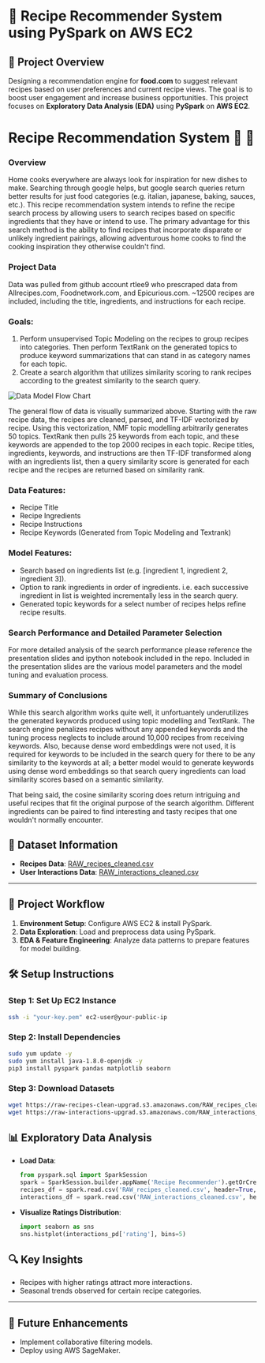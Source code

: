 # 🍲 Recipe Recommender System using PySpark on AWS EC2

## 📑 Project Overview
Designing a recommendation engine for **food.com** to suggest relevant recipes based on user preferences and current recipe views. The goal is to boost user engagement and increase business opportunities. This project focuses on **Exploratory Data Analysis (EDA)** using **PySpark** on **AWS EC2**.

# Recipe Recommendation System :hamburger: :pizza:

### Overview
Home cooks everywhere are always look for inspiration for new dishes to make. Searching through google helps, but google search queries return better results for just food categories (e.g. italian, japanese, baking, sauces, etc.). This recipe recommendation system intends to refine the recipe search process by allowing users to search recipes based on specific ingredients that they have or intend to use. The primary advantage for this search method is the ability to find recipes that incorporate disparate or unlikely ingredient pairings, allowing adventurous home cooks to find the cooking inspiration they otherwise couldn't find.

### Project Data
Data was pulled from github account rtlee9 who prescraped data from Allrecipes.com, Foodnetwork.com, and Epicurious.com. ~12500 recipes are included, including the title, ingredients, and instructions for each recipe.

### Goals:
1. Perform unsupervised Topic Modeling on the recipes to group recipes into categories. Then perform TextRank on the generated topics to produce keyword summarizations that can stand in as category names for each topic.
2. Create a search algorithm that utilizes similarity scoring to rank recipes according to the greatest similarity to the search query.

![Data Model Flow Chart](RecipeDataFlowChart.png)

The general flow of data is visually summarized above. Starting with the raw recipe data, the recipes are cleaned, parsed, and TF-IDF vectorized by recipe. Using this vectorization, NMF topic modelling arbitrarily generates 50 topics. TextRank then pulls 25 keywords from each topic, and these keywords are appended to the top 2000 recipes in each topic. Recipe titles, ingredients, keywords, and instructions are then TF-IDF transformed along with an ingredients list, then a query similarity score is generated for each recipe and the recipes are returned based on similarity rank.

### Data Features:
- Recipe Title
- Recipe Ingredients
- Recipe Instructions
- Recipe Keywords (Generated from Topic Modeling and Textrank)

### Model Features:
- Search based on ingredients list \(e.g. \[ingredient 1, ingredient 2, ingredient 3\]\).
- Option to rank ingredients in order of ingredients. i.e. each successive ingredient in list is weighted incrementally less in the search query.
- Generated topic keywords for a select number of recipes helps refine recipe results.

### Search Performance and Detailed Parameter Selection
For more detailed analysis of the search performance please reference the presentation slides and ipython notebook included in the repo. Included in the presentation slides are the various model parameters and the model tuning and evaluation process.

### Summary of Conclusions
While this search algorithm works quite well, it unfortuantely underutilizes the generated keywords produced using topic modelling and TextRank. The search engine penalizes recipes without any appended keywords and the tuning process neglects to include around 10,000 recipes from receiving keywords. Also, because dense word embeddings were not used, it is required for keywords to be included in the search query for there to be any similarity to the keywords at all; a better model would to generate keywords using dense word embeddings so that search query ingredients can load similarity scores based on a semantic similarity.

That being said, the cosine similarity scoring does return intriguing and useful recipes that fit the original purpose of the search algorithm. Different ingredients can be paired to find interesting and tasty recipes that one wouldn't normally encounter.

## 📂 Dataset Information
- **Recipes Data**: [RAW_recipes_cleaned.csv](https://raw-recipes-clean-upgrad.s3.amazonaws.com/RAW_recipes_cleaned.csv)
- **User Interactions Data**: [RAW_interactions_cleaned.csv](https://raw-interactions-upgrad.s3.amazonaws.com/RAW_interactions_cleaned.csv)

---

## 🚀 Project Workflow
1. **Environment Setup**: Configure AWS EC2 & install PySpark.
2. **Data Exploration**: Load and preprocess data using PySpark.
3. **EDA & Feature Engineering**: Analyze data patterns to prepare features for model building.


## 🛠️ Setup Instructions

### Step 1: Set Up EC2 Instance
```bash
ssh -i "your-key.pem" ec2-user@your-public-ip
```

### Step 2: Install Dependencies
```bash
sudo yum update -y
sudo yum install java-1.8.0-openjdk -y
pip3 install pyspark pandas matplotlib seaborn
```

### Step 3: Download Datasets
```bash
wget https://raw-recipes-clean-upgrad.s3.amazonaws.com/RAW_recipes_cleaned.csv
wget https://raw-interactions-upgrad.s3.amazonaws.com/RAW_interactions_cleaned.csv
```

## 📊 Exploratory Data Analysis
- **Load Data**:
  ```python
  from pyspark.sql import SparkSession
  spark = SparkSession.builder.appName('Recipe Recommender').getOrCreate()
  recipes_df = spark.read.csv('RAW_recipes_cleaned.csv', header=True, inferSchema=True)
  interactions_df = spark.read.csv('RAW_interactions_cleaned.csv', header=True, inferSchema=True)
  ```
- **Visualize Ratings Distribution**:
  ```python
  import seaborn as sns
  sns.histplot(interactions_pd['rating'], bins=5)
  ```

## 🔍 Key Insights
- Recipes with higher ratings attract more interactions.
- Seasonal trends observed for certain recipe categories.

---

## 📌 Future Enhancements
- Implement collaborative filtering models.
- Deploy using AWS SageMaker.
